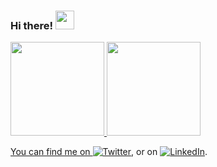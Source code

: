 ### Hi there! <img src="https://raw.githubusercontent.com/MartinHeinz/MartinHeinz/master/wave.gif" width="30px">




<div>
    <a href="https://github.com/JCouz">
    <img height="150x" src="https://github-readme-stats.vercel.app/api?username=JCouz&show_icons=true&theme=shades-of-purple&include_all_commits=true&count_private=true"/>
    <img height="150px" src="https://github-readme-stats.vercel.app/api/top-langs/?username=JCouz&layout=compact&langs_count=7&theme=shades-of-purple"/>
  </div>

    
    
You can find me on [![Twitter][1.2]][1], or on [![LinkedIn][2.2]][2].



[1.2]: https://image.similarpng.com/very-thumbnail/2020/06/Logo-Twitter-icon-transparent-PNG.png
[2.2]: https://raw.githubusercontent.com/MartinHeinz/MartinHeinz/master/linkedin-3-16.png (LinkedIn icon without padding)



[1]: https://twitter.com/JC_Skol
[2]: https://www.linkedin.com/in/jcouzdev/
